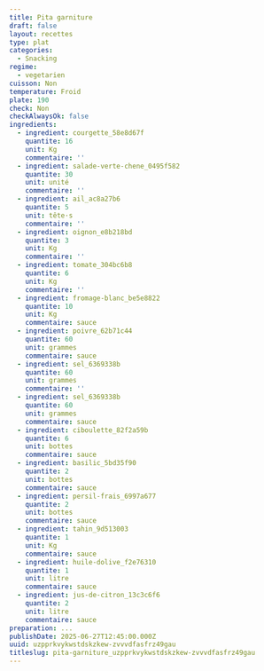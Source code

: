 ```yaml
---
title: Pita garniture
draft: false
layout: recettes
type: plat
categories:
  - Snacking
regime:
  - vegetarien
cuisson: Non
temperature: Froid
plate: 190
check: Non
checkAlwaysOk: false
ingredients:
  - ingredient: courgette_58e8d67f
    quantite: 16
    unit: Kg
    commentaire: ''
  - ingredient: salade-verte-chene_0495f582
    quantite: 30
    unit: unité
    commentaire: ''
  - ingredient: ail_ac8a27b6
    quantite: 5
    unit: tête·s
    commentaire: ''
  - ingredient: oignon_e8b218bd
    quantite: 3
    unit: Kg
    commentaire: ''
  - ingredient: tomate_304bc6b8
    quantite: 6
    unit: Kg
    commentaire: ''
  - ingredient: fromage-blanc_be5e8822
    quantite: 10
    unit: Kg
    commentaire: sauce
  - ingredient: poivre_62b71c44
    quantite: 60
    unit: grammes
    commentaire: sauce
  - ingredient: sel_6369338b
    quantite: 60
    unit: grammes
    commentaire: ''
  - ingredient: sel_6369338b
    quantite: 60
    unit: grammes
    commentaire: sauce
  - ingredient: ciboulette_82f2a59b
    quantite: 6
    unit: bottes
    commentaire: sauce
  - ingredient: basilic_5bd35f90
    quantite: 2
    unit: bottes
    commentaire: sauce
  - ingredient: persil-frais_6997a677
    quantite: 2
    unit: bottes
    commentaire: sauce
  - ingredient: tahin_9d513003
    quantite: 1
    unit: Kg
    commentaire: sauce
  - ingredient: huile-dolive_f2e76310
    quantite: 1
    unit: litre
    commentaire: sauce
  - ingredient: jus-de-citron_13c3c6f6
    quantite: 2
    unit: litre
    commentaire: sauce
preparation: ...
publishDate: 2025-06-27T12:45:00.000Z
uuid: uzpprkvykwstdskzkew-zvvvdfasfrz49gau
titleslug: pita-garniture_uzpprkvykwstdskzkew-zvvvdfasfrz49gau
---
```


